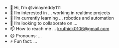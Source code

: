 - 👋 Hi, I’m @vinayreddy111
- 👀 I’m interested in ... working in realtime projects 
- 🌱 I’m currently learning ... robotics and automation 
- 💞️ I’m looking to collaborate on ...
- 📫 How to reach me ... kruthick0106@gmail.com
- 😄 Pronouns: ...
- ⚡ Fun fact: ...

<!---
vinayreddy111/vinayreddy111 is a ✨ special ✨ repository because its `README.md` (this file) appears on your GitHub profile.
You can click the Preview link to take a look at your changes.
--->
